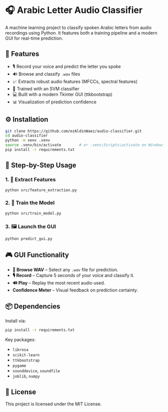 # 🎧 Arabic Letter Audio Classifier

A machine learning project to classify spoken Arabic letters from audio recordings using Python. It features both a training pipeline and a modern GUI for real-time prediction.

## 🚀 Features

- 🎙 Record your voice and predict the letter you spoke
- 🔊 Browse and classify `.wav` files
- 📈 Extracts robust audio features (MFCCs, spectral features)
- 🧠 Trained with an SVM classifier
- 💻 Built with a modern Tkinter GUI (ttkbootstrap)
- 📊 Visualization of prediction confidence

## ⚙️ Installation

```bash
git clone https://github.com/ezAldinWaez/audio-classifier.git
cd audio-classifier
python -m venv .venv
source .venv/bin/activate        # or .venv\Scripts\activate on Windows
pip install -r requirements.txt
```

## 🧪 Step-by-Step Usage

### 1. 🔧 Extract Features

```bash
python src/feature_extraction.py
```

### 2. 🧠 Train the Model

```bash
python src/train_model.py
```

### 3. 🖼 Launch the GUI

```bash
python predict_gui.py
```

## 🎮 GUI Functionality

- **📂 Browse WAV** – Select any `.wav` file for prediction.
- **🎙 Record** – Capture 5 seconds of your voice and classify it.
- **🔊 Play** – Replay the most recent audio used.
- **Confidence Meter** – Visual feedback on prediction certainty.

## 📦 Dependencies

Install via:

```bash
pip install -r requirements.txt
```

Key packages:

- `librosa`
- `scikit-learn`
- `ttkbootstrap`
- `pygame`
- `sounddevice`, `soundfile`
- `joblib`, `numpy`

## 🧾 License

This project is licensed under the MIT License.
